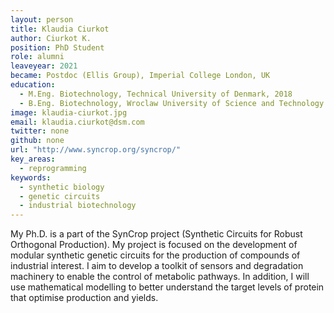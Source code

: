 ```yaml
---
layout: person
title: Klaudia Ciurkot
author: Ciurkot K.
position: PhD Student
role: alumni
leaveyear: 2021
became: Postdoc (Ellis Group), Imperial College London, UK
education:
  - M.Eng. Biotechnology, Technical University of Denmark, 2018
  - B.Eng. Biotechnology, Wroclaw University of Science and Technology 2016
image: klaudia-ciurkot.jpg
email: klaudia.ciurkot@dsm.com
twitter: none
github: none
url: "http://www.syncrop.org/syncrop/"
key_areas:
  - reprogramming
keywords:
  - synthetic biology
  - genetic circuits
  - industrial biotechnology
---
```

My Ph.D. is a part of the SynCrop project (Synthetic Circuits for Robust Orthogonal Production). My project is focused on the development of modular synthetic genetic circuits for the production of compounds of industrial interest. I aim to develop a toolkit of sensors and degradation machinery to enable the control of metabolic pathways. In addition, I will use mathematical modelling to better understand the target levels of protein that optimise production and yields.
